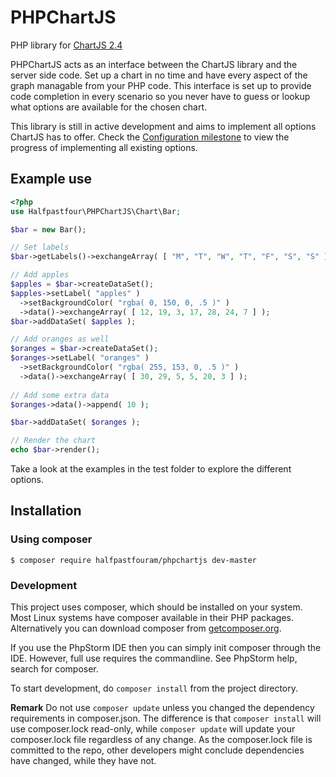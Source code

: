 # PHPChartJS
PHP library for [ChartJS 2.4](http://www.chartjs.org/)

PHPChartJS acts as an interface between the ChartJS library and the server side code. Set up a chart in no time and have every aspect of the graph managable from your PHP code. This interface is set up to provide code completion in every scenario so you never have to guess or lookup what options are available for the chosen chart.

This library is still in active development and aims to implement all options ChartJS has to offer. Check the [Configuration milestone](https://github.com/halfpastfouram/PHPChartJS/milestone/1) to view the progress of implementing all existing options.

## Example use
````php
<?php
use Halfpastfour\PHPChartJS\Chart\Bar;

$bar = new Bar();

// Set labels
$bar->getLabels()->exchangeArray( [ "M", "T", "W", "T", "F", "S", "S" ] );

// Add apples
$apples = $bar->createDataSet();
$apples->setLabel( "apples" )
  ->setBackgroundColor( "rgba( 0, 150, 0, .5 )" )
  ->data()->exchangeArray( [ 12, 19, 3, 17, 28, 24, 7 ] );
$bar->addDataSet( $apples );

// Add oranges as well
$oranges = $bar->createDataSet();
$oranges->setLabel( "oranges" )
  ->setBackgroundColor( "rgba( 255, 153, 0, .5 )" )
  ->data()->exchangeArray( [ 30, 29, 5, 5, 20, 3 ] );
  
// Add some extra data
$oranges->data()->append( 10 );

$bar->addDataSet( $oranges );

// Render the chart
echo $bar->render();
````
Take a look at the examples in the test folder to explore the different options.

## Installation

### Using composer
    $ composer require halfpastfouram/phpchartjs dev-master

### Development
This project uses composer, which should be installed on your system. Most
Linux systems have composer available in their PHP packages.
Alternatively you can download composer from [getcomposer.org](http://getcomposer.org).

If you use the PhpStorm IDE then you can simply init composer through the IDE. However,
full use requires the commandline. See PhpStorm help, search for composer.

To start development, do `composer install` from the project directory. 

**Remark** Do not use `composer update` unless you changed the dependency requirements in composer.json.
The difference is that `composer install` will use composer.lock read-only, 
while `composer update` will update your composer.lock file regardless of any change.
As the composer.lock file is committed to the repo, other developers might conclude 
dependencies have changed, while they have not.

